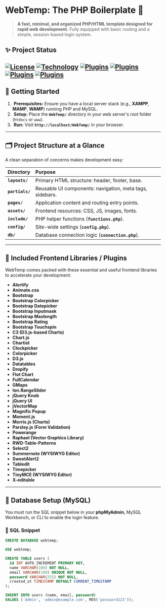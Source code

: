 # WebTemp: The PHP Boilerplate 🚀

> **A fast, minimal, and organized PHP/HTML template designed for rapid web development.**
> Fully equipped with basic routing and a simple, session-based login system.

## ✨ Project Status
[![License](https://img.shields.io/badge/License-MIT-blue.svg)](https://opensource.org/licenses/MIT)
[![Technology](https://img.shields.io/badge/Technology-PHP%20%7C%20MySQL-7777BB.svg)]()
[![Plugins](https://img.shields.io/badge/Plugins-Included-green.svg)]()
[![Plugins](https://img.shields.io/badge/Plugins-Frontend%20Libraries-blue.svg)]()
[![Plugins](https://img.shields.io/badge/Plugins-Core%20UI%2FUX-orange.svg)]()
[![Plugins](https://img.shields.io/badge/Plugins-Bootstrap%20%26%20jQuery-8A2BE2.svg)]()
---

## 🚀 Getting Started

1.  **Prerequisites:** Ensure you have a local server stack (e.g., **XAMPP**, **MAMP**, **WAMP**) running PHP and MySQL.
2.  **Setup:** Place the **`WebTemp/`** directory in your web server's root folder (`htdocs` or `www`).
3.  **Run:** Visit **`http://localhost/WebTemp/`** in your browser.

---

## 🗂️ Project Structure at a Glance

A clean separation of concerns makes development easy:

| Directory | Purpose |
| :--- | :--- |
| **`layouts/`** | Primary HTML structure: header, footer, base. |
| **`partials/`** | Reusable UI components: navigation, meta tags, sidebars. |
| **`pages/`** | Application content and routing entry points. |
| **`assets/`** | Frontend resources: CSS, JS, images, fonts. |
| **`include/`** | PHP helper functions (**`functions.php`**). |
| **`config/`** | Site-wide settings (**`config.php`**). |
| **`db/`** | Database connection logic (**`connection.php`**). |

---

## 🔌 Included Frontend Libraries / Plugins

WebTemp comes packed with these essential and useful frontend libraries to accelerate your development:

* **Alertify**
* **Animate.css**
* **Bootstrap**
* **Bootstrap Colorpicker**
* **Bootstrap Datepicker**
* **Bootstrap Inputmask**
* **Bootstrap Maxlength**
* **Bootstrap Rating**
* **Bootstrap Touchspin**
* **C3 (D3.js-based Charts)**
* **Chart.js**
* **Chartist**
* **Clockpicker**
* **Colorpicker**
* **D3.js**
* **Datatables**
* **Dropify**
* **Flot Chart**
* **FullCalendar**
* **GMaps**
* **Ion.RangeSlider**
* **jQuery Knob**
* **jQuery UI**
* **jVectorMap**
* **Magnific Popup**
* **Moment.js**
* **Morris.js (Charts)**
* **Parsley.js (Form Validation)**
* **Powerange**
* **Raphael (Vector Graphics Library)**
* **RWD-Table-Patterns**
* **Select2**
* **Summernote (WYSIWYG Editor)**
* **SweetAlert2**
* **Tabledit**
* **Timepicker**
* **TinyMCE (WYSIWYG Editor)**
* **X-editable**

---

## 🔑 Database Setup (MySQL)

You must run the SQL snippet below in your **phpMyAdmin**, MySQL Workbench, or CLI to enable the login feature.

### 💾 SQL Snippet

```sql
CREATE DATABASE webtemp;

USE webtemp;

CREATE TABLE users (
  id INT AUTO_INCREMENT PRIMARY KEY,
  name VARCHAR(100) NOT NULL,
  email VARCHAR(100) UNIQUE NOT NULL,
  password VARCHAR(255) NOT NULL,
  created_at TIMESTAMP DEFAULT CURRENT_TIMESTAMP
);

INSERT INTO users (name, email, password)
VALUES ('Admin', 'admin@example.com', MD5('password123'));
````
